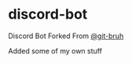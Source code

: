 # discord-bot
Discord Bot Forked From [@git-bruh](https://anvilproject.org/guides/content/creating-links)

Added some of my own stuff
